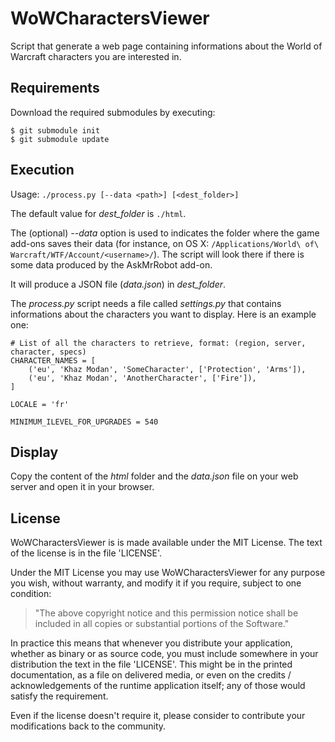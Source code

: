 # WoWCharactersViewer

Script that generate a web page containing informations about the World of Warcraft
characters you are interested in.


## Requirements

Download the required submodules by executing:

    $ git submodule init
    $ git submodule update


## Execution

Usage: `./process.py [--data <path>] [<dest_folder>]`

The default value for *dest_folder* is `./html`.

The (optional) *--data* option is used to indicates the folder where the game add-ons
saves their data (for instance, on OS X:
`/Applications/World\ of\ Warcraft/WTF/Account/<username>/`). The script will look there if
there is some data produced by the AskMrRobot add-on.

It will produce a JSON file (*data.json*) in *dest_folder*.

The *process.py* script needs a file called *settings.py* that contains informations about
the characters you want to display. Here is an example one:

    # List of all the characters to retrieve, format: (region, server, character, specs)
    CHARACTER_NAMES = [
        ('eu', 'Khaz Modan', 'SomeCharacter', ['Protection', 'Arms']),
        ('eu', 'Khaz Modan', 'AnotherCharacter', ['Fire']),
    ]
    
    LOCALE = 'fr'

    MINIMUM_ILEVEL_FOR_UPGRADES = 540


## Display

Copy the content of the *html* folder and the *data.json* file on your web server and
open it in your browser.


## License

WoWCharactersViewer is is made available under the MIT License. The text of the license is
in the file 'LICENSE'.

Under the MIT License you may use WoWCharactersViewer for any purpose you wish, without
warranty, and modify it if you require, subject to one condition:

>   "The above copyright notice and this permission notice shall be included in
>   all copies or substantial portions of the Software."

In practice this means that whenever you distribute your application, whether as binary
or as source code, you must include somewhere in your distribution the text in the file
'LICENSE'. This might be in the printed documentation, as a file on delivered media, or
even on the credits / acknowledgements of the runtime application itself; any of those
would satisfy the requirement.

Even if the license doesn't require it, please consider to contribute your modifications
back to the community.
